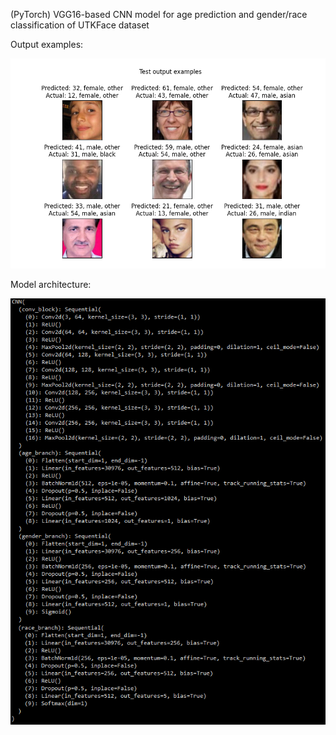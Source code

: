 (PyTorch) VGG16-based CNN model for age prediction and gender/race classification of UTKFace dataset

Output examples:

![](output_examples.png)

Model architecture:

![](model_architecture.png)
